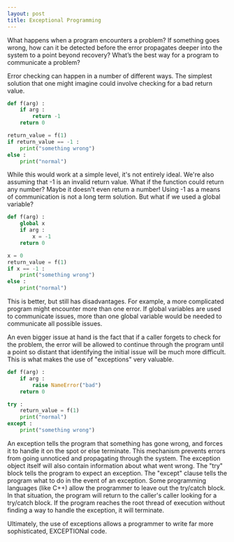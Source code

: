 ```yaml
---
layout: post
title: Exceptional Programming
---
```


What happens when a program encounters a problem? If something goes wrong, how can it be detected before the error propagates deeper into the system to a point beyond recovery? What’s the best way for a program to communicate a problem?

Error checking can happen in a number of different ways. The simplest solution that one might imagine could involve checking for a bad return value.

```python
def f(arg) :
	if arg :
		return -1
	return 0

return_value = f(1)
if return_value == -1 :
	print("something wrong")
else :
	print("normal")
```

While this would work at a simple level, it's not entirely ideal. We're also assuming that -1 is an invalid return value. What if the function could return any number? Maybe it doesn't even return a number! Using -1 as a means of communication is not a long term solution. But what if we used a global variable?

```python
def f(arg) :
	global x
	if arg :
		x = -1
	return 0

x = 0
return_value = f(1)
if x == -1 :
	print("something wrong")
else :
	print("normal")
```

This is better, but still has disadvantages. For example, a more complicated program might encounter more than one error. If global variables are used to communicate issues, more than one global variable would be needed to communicate all possible issues.

An even bigger issue at hand is the fact that if a caller forgets to check for the problem, the error will be allowed to continue through the program until a point so distant that identifying the initial issue will be much more difficult. This is what makes the use of "exceptions" very valuable.

```python
def f(arg) :
    if arg :
        raise NameError("bad")
    return 0

try :
	return_value = f(1)
	print("normal")
except :
	print("something wrong")
```

 An exception tells the program that something has gone wrong, and forces it to handle it on the spot or else terminate. This mechanism prevents errors from going unnoticed and propagating through the system. The exception object itself will also contain information about what went wrong. The "try" block tells the program to expect an exception. The "except" clause tells the program what to do in the event of an exception. Some programming languages (like C++) allow the programmer to leave out the try/catch block. In that situation, the program will return to the caller's caller looking for a try/catch block. If the program reaches the root thread of execution without finding a way to handle the exception, it will terminate.

Ultimately, the use of exceptions allows a programmer to write far more sophisticated, EXCEPTIONal code.
